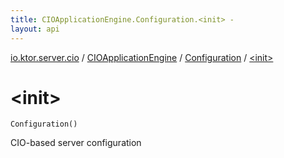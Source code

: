 ```yaml
---
title: CIOApplicationEngine.Configuration.<init> - 
layout: api
---
```


<div class='api-docs-breadcrumbs'><a href="../../index.html">io.ktor.server.cio</a> / <a href="../index.html">CIOApplicationEngine</a> / <a href="index.html">Configuration</a> / <a href="./-init-.html">&lt;init&gt;</a></div>

# &lt;init&gt;

<div class="signature"><code><span class="identifier">Configuration</span><span class="symbol">(</span><span class="symbol">)</span></code></div>

CIO-based server configuration

